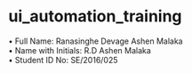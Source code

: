 # ui_automation_training
• Full Name: Ranasinghe Devage Ashen Malaka<br>
• Name with Initials: R.D Ashen Malaka<br>
• Student ID No: SE/2016/025<br>